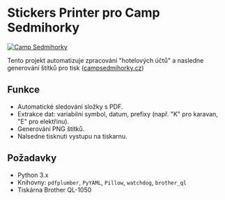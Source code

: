 # Stickers Printer pro Camp Sedmihorky

[![Camp Sedmihorky](https://img.shields.io/badge/Camp-Sedmihorky-blue)](https://campsedmihorky.cz)

Tento projekt automatizuje zpracování "hotelových účtů" a nasledne generování štítků pro tisk
([campsedmihorky.cz](https://campsedmihorky.cz))

## Funkce
- Automatické sledování složky s PDF.
- Extrakce dat: variabilní symbol, datum, prefixy (např. "K" pro karavan, "E" pro elektřinu).
- Generování PNG štítků.
- Nalsedne tisknuti vystupu na tiskarnu.

## Požadavky
- Python 3.x
- Knihovny: `pdfplumber`, `PyYAML`, `Pillow`, `watchdog`, `brother_ql`
- Tiskárna Brother QL-1050